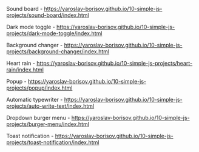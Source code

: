 Sound board -
https://yaroslav-borisov.github.io/10-simple-js-projects/sound-board/index.html

Dark mode toggle -
https://yaroslav-borisov.github.io/10-simple-js-projects/dark-mode-toggle/index.html

Background changer -
https://yaroslav-borisov.github.io/10-simple-js-projects/background-changer/index.html

Heart rain -
https://yaroslav-borisov.github.io/10-simple-js-projects/heart-rain/index.html

Popup -
https://yaroslav-borisov.github.io/10-simple-js-projects/popup/index.html

Automatic typewriter -
https://yaroslav-borisov.github.io/10-simple-js-projects/auto-write-text/index.html

Dropdown burger menu -
https://yaroslav-borisov.github.io/10-simple-js-projects/burger-menu/index.html

Toast notification -
https://yaroslav-borisov.github.io/10-simple-js-projects/toast-notification/index.html
